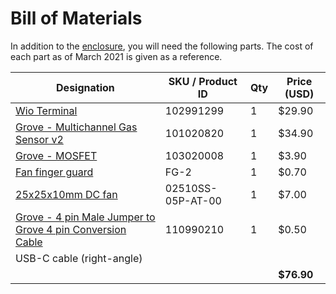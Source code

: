 # Bill of Materials

In addition to the [enclosure](../enclosure/README.md), you will need the following parts. The cost of each part as of March 2021 is given as a reference.

| Designation                                                                                                                                                          | SKU / Product ID  | Qty | Price (USD) |
|----------------------------------------------------------------------------------------------------------------------------------------------------------------------|-------------------|-----|-------------|
| [Wio Terminal](https://www.seeedstudio.com/Wio-Terminal-p-4509.html)                                                                                                 | 102991299         | 1   | $29.90      |
| [Grove - Multichannel Gas Sensor v2](https://www.seeedstudio.com/Grove-Multichannel-Gas-Sensor-v2-p-4569.html)                                                       | 101020820         | 1   | $34.90      |
| [Grove - MOSFET](https://www.seeedstudio.com/Grove-MOSFET.html)                                                                                                      | 103020008         | 1   | $3.90       |
| [Fan finger guard](https://www.mouser.fr/ProductDetail/369-FG2)                                                                                                      | FG-2              | 1   | $0.70       |
| [25x25x10mm DC fan](https://www.mouser.fr/ProductDetail/472-02510SS-05P-AT00)                                                                                        | 02510SS-05P-AT-00 | 1   | $7.00       |
| [Grove - 4 pin Male Jumper to Grove 4 pin Conversion Cable](https://www.seeedstudio.com/Grove-4-pin-Male-Jumper-to-Grove-4-pin-Conversion-Cable-5-PCs-per-Pack.html) | 110990210         | 1   | $0.50       |
| USB-C cable (right-angle)                                                                                                                                            |                   |     |             |
|                                                                                                                                                                      |                   |     | **$76.90**  |